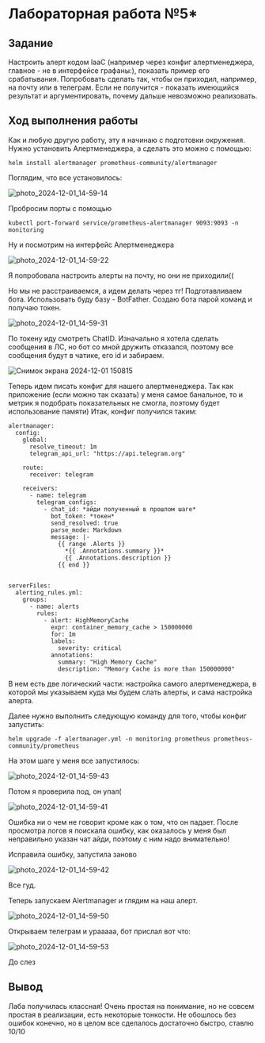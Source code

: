 # Лабораторная работа №5* 

## Задание
Настроить алерт кодом IaaC (например через конфиг алертменеджера, главное - не в интерфейсе графаны:), показать пример его срабатывания. Попробовать сделать так, чтобы он приходил, например, на почту или в телеграм. Если не получится - показать имеющийся результат и аргументировать, почему дальше невозможно реализовать.

## Ход выполнения работы 
Как и любую другую работу, эту я начинаю с подготовки окружения. Нужно установить Алертменеджера, а сделать это можно с помощью:

    helm install alertmanager prometheus-community/alertmanager

Поглядим, что все установилось: 

![photo_2024-12-01_14-59-14](https://github.com/user-attachments/assets/6c1d82b3-f266-4bd7-9189-7c55830b6037)

Пробросим порты с помощью 

    kubectl port-forward service/prometheus-alertmanager 9093:9093 -n monitoring

Ну и посмотрим на интерфейс Алертменеджера

![photo_2024-12-01_14-59-22](https://github.com/user-attachments/assets/cd63c5ec-801b-4746-916f-524c733ffca3)

Я попробовала настроить алерты на почту, но они не приходили(( 

Но мы не расстраиваемся, а идем делать через тг! Подготавливаем бота. Использовать буду базу - BotFather. Создаю бота парой команд и получаю токен. 

![photo_2024-12-01_14-59-31](https://github.com/user-attachments/assets/a049d409-db29-4c4f-8d49-9d74b1ccd0f7)

По токену иду смотреть ChatID. Изначально я хотела сделать сообщения в ЛС, но бот со мной дружить отказался, поэтому все сообщения будут в чатике, его id и забираем.

![Снимок экрана 2024-12-01 150815](https://github.com/user-attachments/assets/c09add18-1242-4dfb-89b8-fd3b545478f1)

Теперь идем писать конфиг для нашего алертменеджера. Так как приложение (если можно так сказать) у меня самое банальное, то и метрик я подобрать показательных не смогла, поэтому будет использование памяти) Итак, конфиг получился таким:

    alertmanager:
      config:
        global:
          resolve_timeout: 1m
          telegram_api_url: "https://api.telegram.org"

        route:
          receiver: telegram

        receivers:
          - name: telegram
            telegram_configs:
              - chat_id: *айди полученный в прошлом шаге*
                bot_token: *токен*
                send_resolved: true
                parse_mode: Markdown
                message: |-
                  {{ range .Alerts }}
                    *{{ .Annotations.summary }}*
                    {{ .Annotations.description }}
                  {{ end }}

                
    serverFiles:
      alerting_rules.yml:
        groups:
          - name: alerts
            rules:
              - alert: HighMemoryCache
                expr: container_memory_cache > 150000000
                for: 1m
                labels:
                  severity: critical
                annotations:
                  summary: "High Memory Cache"
                  description: "Memory Cache is more than 150000000"

В нем есть две логический части: настройка самого алертменеджера, в которой мы указываем куда мы будем слать алерты, и сама настройка алерта.

Далее нужно выполнить следующую команду для того, чтобы конфиг запустить:

    helm upgrade -f alertmanager.yml -n monitoring prometheus prometheus-community/prometheus

На этом шаге у меня все запустилось: 

![photo_2024-12-01_14-59-43](https://github.com/user-attachments/assets/39f8040d-dabd-4095-afc8-3bea49c47dbc)

Потом я проверила под, он упал( 

![photo_2024-12-01_14-59-41](https://github.com/user-attachments/assets/2a8872ad-dd79-4ac0-9089-a1f4b2c4c97c)

Ошибка ни о чем не говорит кроме как о том, что он падает. После просмотра логов я поискала ошибку, как оказалось у меня был неправильно указан чат айди, поэтому с ним надо внимательно!

Исправила ошибку, запустила заново 

![photo_2024-12-01_14-59-42](https://github.com/user-attachments/assets/f2fe1a93-eff6-4736-a191-f204a71aee89)

Все гуд.

Теперь запускаем Alertmanager и глядим на наш алерт. 

![photo_2024-12-01_14-59-50](https://github.com/user-attachments/assets/b7ea9626-9965-4882-9223-dcb01cbbcd6c)

Открываем телеграм и урааааа, бот прислал вот что:

![photo_2024-12-01_14-59-53](https://github.com/user-attachments/assets/6a9d31bb-c923-4534-b606-d38404977684)

До слез

## Вывод

Лаба получилась классная! Очень простая на понимание, но не совсем простая в реализации, есть некоторые тонкости. Не обошлось без ошибок конечно, но в целом все сделалось достаточно быстро, ставлю 10/10
